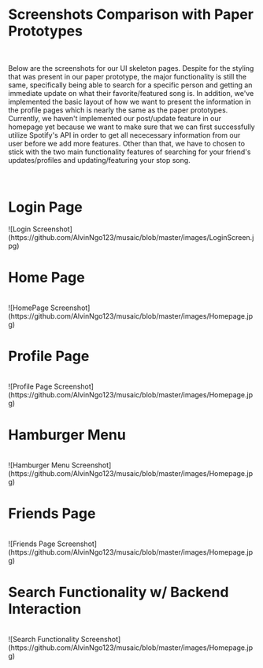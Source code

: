 <h1>Screenshots Comparison with Paper Prototypes</h1></br>
<p>Below are the screenshots for our UI skeleton pages. Despite for the styling that was present in our paper prototype, the major functionality is still the same, specifically being able to search for a specific person and getting an immediate update on what their favorite/featured song is. In addition, we've implemented the basic layout of how we want to present the information in the profile pages which is nearly the same as the paper prototypes. Currently, we haven't implemented our post/update feature in our homepage yet because we want to make sure that we can first successfully utilize Spotify's API in order to get all nececessary information from our user before we add more features. Other than that, we have to chosen to stick with the two main functionality features of searching for your friend's updates/profiles and updating/featuring your stop song.</p></br>

<h1>Login Page</h1>
![Login Screenshot](https://github.com/AlvinNgo123/musaic/blob/master/images/LoginScreen.jpg)

<h1>Home Page</h1></br>
![HomePage Screenshot](https://github.com/AlvinNgo123/musaic/blob/master/images/Homepage.jpg)

<h1>Profile Page</h1></br>
![Profile Page Screenshot](https://github.com/AlvinNgo123/musaic/blob/master/images/Homepage.jpg)

<h1>Hamburger Menu</h1></br>
![Hamburger Menu Screenshot](https://github.com/AlvinNgo123/musaic/blob/master/images/Homepage.jpg)

<h1>Friends Page</h1></br>
![Friends Page Screenshot](https://github.com/AlvinNgo123/musaic/blob/master/images/Homepage.jpg)

<h1>Search Functionality w/ Backend Interaction</h1></br> 
![Search Functionality Screenshot](https://github.com/AlvinNgo123/musaic/blob/master/images/Homepage.jpg)


